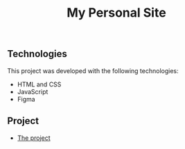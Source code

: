 <h1 align="center"> My Personal Site</h1>


<br>


## Technologies

This project was developed with the following technologies:

- HTML and CSS
- JavaScript
- Figma

## Project

- [The project](https://DaviItagiba.github.io/My-Personal-Site)
